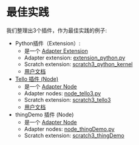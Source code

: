 # 最佳实践
我们整理出3个插件，作为最佳实践的例子:

*  Python插件（Extension）: 
    *  是一个 [Adapter Extension](/dev_guide/helloworld/)
    *  Adapter extension: [extension_python.py](https://github.com/CodeLabClub/codelab_adapter_extensions/blob/master/extensions_v3/extension_python.py)
    *  Scratch extension: [scratch3_python_kernel](https://github.com/CodeLabClub/scratch3_python_kernel)
    *  [用户文档](/extension_guide/extension_python_kernel/)
*  [Tello 插件 (Node)](/dev_guide/最佳实践之tello插件/)
    *  是一个 [Adapter Node](/dev_guide/Adapter-Node/)
    *  Adapter nodes: [node_tello3.py](https://github.com/CodeLabClub/codelab_adapter_extensions/blob/master/nodes_v3/node_tello3.py)
    *  Scratch extension: [scratch3_tello3](https://github.com/CodeLabClub/scratch3_tello3)
    *  [用户文档](/extension_guide/tello3/)
*  thingDemo 插件 (Node)
    *  是一个 [Adapter Node](/dev_guide/Adapter-Node/)
    *  Adapter nodes: [node_thingDemo.py](https://github.com/CodeLabClub/codelab_adapter_extensions/blob/master/nodes_v3/node_thingDemo.py)
    *  Scratch extension: [scratch3_thingDemo](https://github.com/CodeLabClub/scratch3_thingDemo)